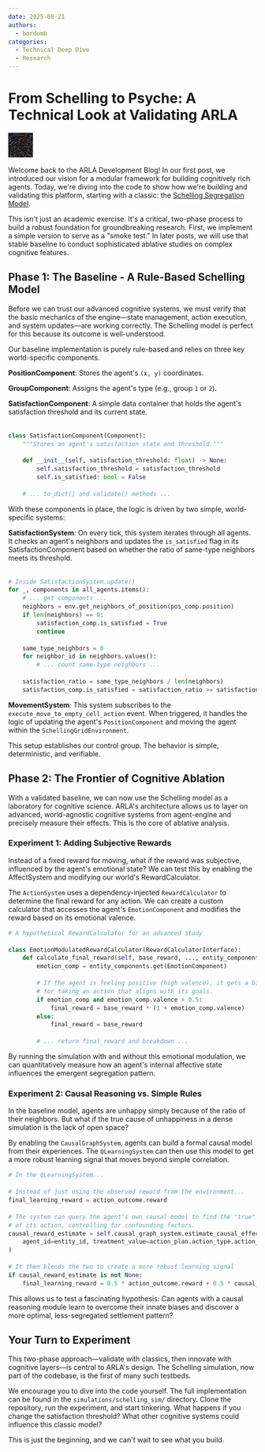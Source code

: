 ```yaml
---
date: 2025-08-21
authors:
  - bordumb
categories:
  - Technical Deep Dive
  - Research
---
```


# From Schelling to Psyche: A Technical Look at Validating ARLA

![Animation of the Schelling Segregation Model](../assets/schelling_simulation.gif)

Welcome back to the ARLA Development Blog! In our first post, we introduced our vision for a modular framework for building cognitively rich agents. Today, we're diving into the code to show how we're building and validating this platform, starting with a classic: the [Schelling Segregation Model](https://en.wikipedia.org/wiki/Schelling%27s_model_of_segregation).

This isn't just an academic exercise. It's a critical, two-phase process to build a robust foundation for groundbreaking research. First, we implement a simple version to serve as a "smoke test." In later posts, we will use that stable baseline to conduct sophisticated ablative studies on complex cognitive features.

## Phase 1: The Baseline - A Rule-Based Schelling Model

Before we can trust our advanced cognitive systems, we must verify that the basic mechanics of the engine—state management, action execution, and system updates—are working correctly. The Schelling model is perfect for this because its outcome is well-understood.

Our baseline implementation is purely rule-based and relies on three key world-specific components.

**PositionComponent**: Stores the agent's `(x, y)` coordinates.

**GroupComponent**: Assigns the agent's type (e.g., group `1` or `2`).

**SatisfactionComponent**: A simple data container that holds the agent's satisfaction threshold and its current state.

```python title="simulations/schelling_sim/components.py"

class SatisfactionComponent(Component):
    """Stores an agent's satisfaction state and threshold."""

    def __init__(self, satisfaction_threshold: float) -> None:
        self.satisfaction_threshold = satisfaction_threshold
        self.is_satisfied: bool = False

    # ... to_dict() and validate() methods ...
```

With these components in place, the logic is driven by two simple, world-specific systems:

**SatisfactionSystem**: On every tick, this system iterates through all agents. It checks an agent's neighbors and updates the `is_satisfied` flag in its SatisfactionComponent based on whether the ratio of same-type neighbors meets its threshold.

```python title="simulations/schelling_sim/systems.py"

# Inside SatisfactionSystem.update()
for _, components in all_agents.items():
    # ... get components ...
    neighbors = env.get_neighbors_of_position(pos_comp.position)
    if len(neighbors) == 0:
        satisfaction_comp.is_satisfied = True
        continue

    same_type_neighbors = 0
    for neighbor_id in neighbors.values():
        # ... count same-type neighbors ...

    satisfaction_ratio = same_type_neighbors / len(neighbors)
    satisfaction_comp.is_satisfied = satisfaction_ratio >= satisfaction_comp.satisfaction_threshold
```

**MovementSystem**: This system subscribes to the `execute_move_to_empty_cell_action` event. When triggered, it handles the logic of updating the agent's `PositionComponent` and moving the agent within the `SchellingGridEnvironment`.

This setup establishes our control group. The behavior is simple, deterministic, and verifiable.

## Phase 2: The Frontier of Cognitive Ablation

With a validated baseline, we can now use the Schelling model as a laboratory for cognitive science. ARLA's architecture allows us to layer on advanced, world-agnostic cognitive systems from agent-engine and precisely measure their effects. This is the core of ablative analysis.

### Experiment 1: Adding Subjective Rewards

Instead of a fixed reward for moving, what if the reward was subjective, influenced by the agent's emotional state? We can test this by enabling the AffectSystem and modifying our world's RewardCalculator.

The `ActionSystem` uses a dependency-injected `RewardCalculator` to determine the final reward for any action. We can create a custom calculator that accesses the agent's `EmotionComponent` and modifies the reward based on its emotional valence.

```python
# A hypothetical RewardCalculator for an advanced study

class EmotionModulatedRewardCalculator(RewardCalculatorInterface):
    def calculate_final_reward(self, base_reward, ..., entity_components):
        emotion_comp = entity_components.get(EmotionComponent)
        
        # If the agent is feeling positive (high valence), it gets a bigger reward
        # for taking an action that aligns with its goals.
        if emotion_comp and emotion_comp.valence > 0.5:
            final_reward = base_reward * (1 + emotion_comp.valence)
        else:
            final_reward = base_reward
            
        # ... return final_reward and breakdown ...
```

By running the simulation with and without this emotional modulation, we can quantitatively measure how an agent's internal affective state influences the emergent segregation pattern.

### Experiment 2: Causal Reasoning vs. Simple Rules

In the baseline model, agents are unhappy simply because of the ratio of their neighbors. But what if the true cause of unhappiness in a dense simulation is the lack of open space?

By enabling the `CausalGraphSystem`, agents can build a formal causal model from their experiences. The `QLearningSystem` can then use this model to get a more robust learning signal that moves beyond simple correlation.

```python
# In the QLearningSystem...

# Instead of just using the observed reward from the environment...
final_learning_reward = action_outcome.reward

# The system can query the agent's own causal model to find the "true" effect
# of its action, controlling for confounding factors.
causal_reward_estimate = self.causal_graph_system.estimate_causal_effect(
    agent_id=entity_id, treatment_value=action_plan.action_type.action_id
)

# It then blends the two to create a more robust learning signal
if causal_reward_estimate is not None:
    final_learning_reward = 0.5 * action_outcome.reward + 0.5 * causal_reward_estimate
```

This allows us to test a fascinating hypothesis: Can agents with a causal reasoning module learn to overcome their innate biases and discover a more optimal, less-segregated settlement pattern?

## Your Turn to Experiment

This two-phase approach—validate with classics, then innovate with cognitive layers—is central to ARLA's design. The Schelling simulation, now part of the codebase, is the first of many such testbeds.

We encourage you to dive into the code yourself. The full implementation can be found in the `simulations/schelling_sim/` directory. Clone the repository, run the experiment, and start tinkering. What happens if you change the satisfaction threshold? What other cognitive systems could influence this classic model?

This is just the beginning, and we can't wait to see what you build.